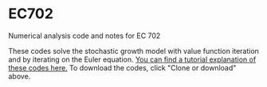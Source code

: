 # EC702
Numerical analysis code and notes for EC 702

These codes solve the stochastic growth model with value function iteration and by iterating on the Euler equation.  [You can find a tutorial explanation of these codes here.](http://people.bu.edu/amckay/EC702/) To download the codes, click "Clone or download" above.

